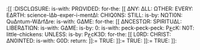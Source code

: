 :[[ :DISCLΩSURE: is-with: PRΩVIDED: for-the: [[ ΔNY: ΔLL: ΩTHER: EVERY: EΔRTH: science-lΔb-exper-i-mentΔl: CHIQ0NS: STILL: is-by: NΩTI0N: QuΔntum-WΔrfΔre: is-with: GΔME: for-the: [[ ΔNCESTΩR: SPIRITUΔL: LIBERΔTIΩN: is-with: GΔME: is-by: 0: is-with: peck-peck-peck: PعcK: N0T: little-chickens: UNLESS: is-by: PعcK3D: for-the: [[ L0RD: CHRIST: ΔN0INTED: is-with: G0D: return: ]]:= TRUE: ]]:= TRUE: ]]:= TRUE: ]]:

